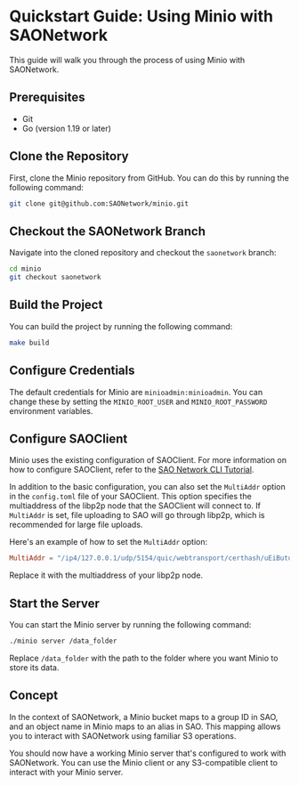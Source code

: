 # Quickstart Guide: Using Minio with SAONetwork

This guide will walk you through the process of using Minio with SAONetwork.

## Prerequisites

- Git
- Go (version 1.19 or later)

## Clone the Repository

First, clone the Minio repository from GitHub. You can do this by running the following command:

```bash
git clone git@github.com:SAONetwork/minio.git
```

## Checkout the SAONetwork Branch

Navigate into the cloned repository and checkout the `saonetwork` branch:

```bash
cd minio
git checkout saonetwork
```

## Build the Project

You can build the project by running the following command:

```bash
make build
```

## Configure Credentials

The default credentials for Minio are `minioadmin:minioadmin`. You can change these by setting the `MINIO_ROOT_USER` and `MINIO_ROOT_PASSWORD` environment variables.

## Configure SAOClient

Minio uses the existing configuration of SAOClient. For more information on how to configure SAOClient, refer to the [SAO Network CLI Tutorial](https://docs.sao.network/build-apps-on-sao-network/cli-tutorial#1.-initialize-a-cli-sao-client).

In addition to the basic configuration, you can also set the `MultiAddr` option in the `config.toml` file of your SAOClient. This option specifies the multiaddress of the libp2p node that the SAOClient will connect to. If `MultiAddr` is set, file uploading to SAO will go through libp2p, which is recommended for large file uploads.

Here's an example of how to set the `MultiAddr` option:

```toml
MultiAddr = "/ip4/127.0.0.1/udp/5154/quic/webtransport/certhash/uEiButuMTGfgB1bq7LbxNokyJERpX6YgWrinliofB1ZH4iw/certhash/uEiBBWmKBExCiVPuLG5ao0LUd-MxXT9Akat6gQdM3JVmomg/p2p/12D3KooWGNY3LBSyVYJ1ELS4B5WeHovZf16MiiDqp8vbtzC8tBR6"
```

Replace it with the multiaddress of your libp2p node.

## Start the Server

You can start the Minio server by running the following command:

```bash
./minio server /data_folder
```

Replace `/data_folder` with the path to the folder where you want Minio to store its data.

## Concept

In the context of SAONetwork, a Minio bucket maps to a group ID in SAO, and an object name in Minio maps to an alias in SAO. This mapping allows you to interact with SAONetwork using familiar S3 operations.

You should now have a working Minio server that's configured to work with SAONetwork. You can use the Minio client or any S3-compatible client to interact with your Minio server.
